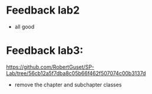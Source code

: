 # Feedback lab2

- all good

# Feedback lab3:
https://github.com/RobertGuset/SP-Lab/tree/56cb12a5f7dba8c05b66f462f507074c00b3137d

- remove the chapter and subchapter classes

